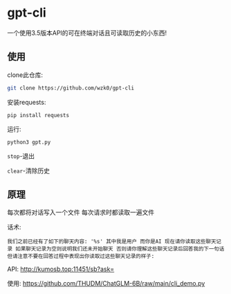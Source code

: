 # gpt-cli

一个使用3.5版本API的可在终端对话且可读取历史的小东西!

## 使用

clone此仓库:

```sh
git clone https://github.com/wzk0/gpt-cli
```

安装requests:

```
pip install requests
```

运行:

```
python3 gpt.py
```

`stop`-退出

`clear`-清除历史

## 原理

每次都将对话写入一个文件 每次请求时都读取一遍文件

话术:

```
我们之前已经有了如下的聊天内容: '%s' 其中我是用户 而你是AI 现在请你读取这些聊天记录 如果聊天记录为空则说明我们还未开始聊天 否则请你理解这些聊天记录后回答我的下一句话 但请注意不要在回答过程中表现出你读取过这些聊天记录的样子:
```

API: http://kumosb.top:11451/sb?ask=

使用: https://github.com/THUDM/ChatGLM-6B/raw/main/cli_demo.py
